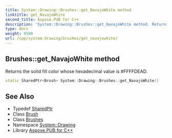 ```yaml
---
title: System::Drawing::Brushes::get_NavajoWhite method
linktitle: get_NavajoWhite
second_title: Aspose.PUB for C++
description: 'System::Drawing::Brushes::get_NavajoWhite method. Returns the solid fill color whose hexadecimal value is #FFFFDEAD in C++.'
type: docs
weight: 9500
url: /cpp/system.drawing/brushes/get_navajowhite/
---
```

## Brushes::get_NavajoWhite method


Returns the solid fill color whose hexadecimal value is #FFFFDEAD.

```cpp
static SharedPtr<Brush> System::Drawing::Brushes::get_NavajoWhite()
```

## See Also

* Typedef [SharedPtr](../../../system/sharedptr/)
* Class [Brush](../../brush/)
* Class [Brushes](../)
* Namespace [System::Drawing](../../)
* Library [Aspose.PUB for C++](../../../)
